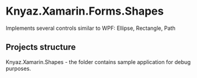 # Knyaz.Xamarin.Forms.Shapes
Implements several controls similar to WPF: Ellipse, Rectangle, Path

## Projects structure
Knyaz.Xamarin.Shapes - the folder contains sample application for debug purposes.